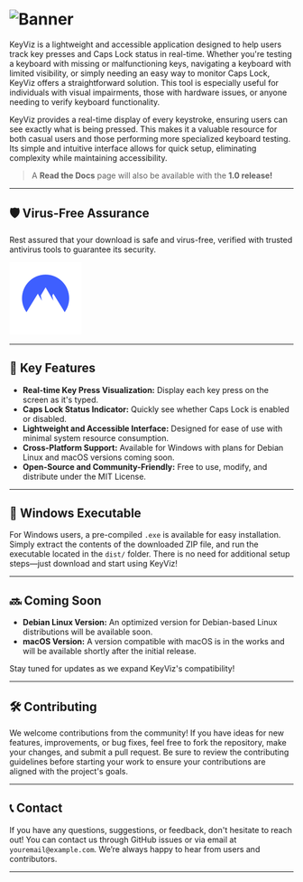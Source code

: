 ![Banner](https://github.com/natt96z/KeyViz/blob/main/docs/images/KeyVizReadMeBanner.jpg)
=======================================
KeyViz is a lightweight and accessible application designed to help users track key presses and Caps Lock status in real-time. Whether you're testing a keyboard with missing or malfunctioning keys, navigating a keyboard with limited visibility, or simply needing an easy way to monitor Caps Lock, KeyViz offers a straightforward solution. This tool is especially useful for individuals with visual impairments, those with hardware issues, or anyone needing to verify keyboard functionality.

KeyViz provides a real-time display of every keystroke, ensuring users can see exactly what is being pressed. This makes it a valuable resource for both casual users and those performing more specialized keyboard testing. Its simple and intuitive interface allows for quick setup, eliminating complexity while maintaining accessibility. 

> A **Read the Docs** page will also be available with the **1.0 release!**

---

## 🛡️ Virus-Free Assurance

Rest assured that your download is safe and virus-free, verified with trusted antivirus tools to guarantee its security. 

![Banner](https://raw.githubusercontent.com/NordSecurity/nordvpn-linux/a5c1e7071434e2c866cb90e86201e78bb39a7f13/assets/icon.svg)

---

## 🎉 Key Features
- **Real-time Key Press Visualization:** Display each key press on the screen as it's typed.
- **Caps Lock Status Indicator:** Quickly see whether Caps Lock is enabled or disabled.
- **Lightweight and Accessible Interface:** Designed for ease of use with minimal system resource consumption.
- **Cross-Platform Support:** Available for Windows with plans for Debian Linux and macOS versions coming soon.
- **Open-Source and Community-Friendly:** Free to use, modify, and distribute under the MIT License.

---

## 💾 Windows Executable
For Windows users, a pre-compiled `.exe` is available for easy installation. Simply extract the contents of the downloaded ZIP file, and run the executable located in the `dist/` folder. There is no need for additional setup steps—just download and start using KeyViz!

---

## 🔜 Coming Soon
- **Debian Linux Version:** An optimized version for Debian-based Linux distributions will be available soon.
- **macOS Version:** A version compatible with macOS is in the works and will be available shortly after the initial release.

Stay tuned for updates as we expand KeyViz's compatibility!

---

## 🛠️ Contributing
We welcome contributions from the community! If you have ideas for new features, improvements, or bug fixes, feel free to fork the repository, make your changes, and submit a pull request. Be sure to review the contributing guidelines before starting your work to ensure your contributions are aligned with the project's goals.

---

## 📞 Contact
If you have any questions, suggestions, or feedback, don't hesitate to reach out! You can contact us through GitHub issues or via email at `youremail@example.com`. We’re always happy to hear from users and contributors.

---
